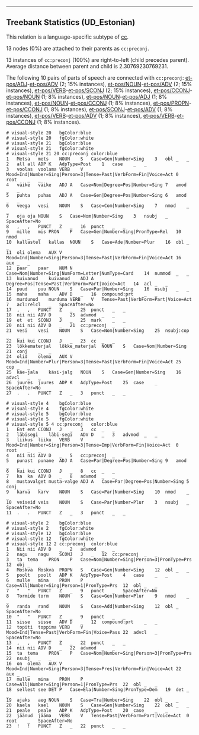

--------------------------------------------------------------------------------

## Treebank Statistics (UD_Estonian)

This relation is a language-specific subtype of [cc]().

13 nodes (0%) are attached to their parents as `cc:preconj`.

13 instances of `cc:preconj` (100%) are right-to-left (child precedes parent).
Average distance between parent and child is 2.30769230769231.

The following 10 pairs of parts of speech are connected with `cc:preconj`: [et-pos/ADJ]()-[et-pos/ADV]() (2; 15% instances), [et-pos/NOUN]()-[et-pos/ADV]() (2; 15% instances), [et-pos/VERB]()-[et-pos/SCONJ]() (2; 15% instances), [et-pos/CCONJ]()-[et-pos/NOUN]() (1; 8% instances), [et-pos/NOUN]()-[et-pos/ADJ]() (1; 8% instances), [et-pos/NOUN]()-[et-pos/CCONJ]() (1; 8% instances), [et-pos/PROPN]()-[et-pos/CCONJ]() (1; 8% instances), [et-pos/SCONJ]()-[et-pos/ADV]() (1; 8% instances), [et-pos/VERB]()-[et-pos/ADV]() (1; 8% instances), [et-pos/VERB]()-[et-pos/CCONJ]() (1; 8% instances).


~~~ conllu
# visual-style 20	bgColor:blue
# visual-style 20	fgColor:white
# visual-style 21	bgColor:blue
# visual-style 21	fgColor:white
# visual-style 21 20 cc:preconj	color:blue
1	Metsa	mets	NOUN	S	Case=Gen|Number=Sing	3	obl	_	_
2	all	all	ADP	K	AdpType=Post	1	case	_	_
3	voolas	voolama	VERB	V	Mood=Ind|Number=Sing|Person=3|Tense=Past|VerbForm=Fin|Voice=Act	0	root	_	_
4	väike	väike	ADJ	A	Case=Nom|Degree=Pos|Number=Sing	7	amod	_	_
5	puhta	puhas	ADJ	A	Case=Gen|Degree=Pos|Number=Sing	6	amod	_	_
6	veega	vesi	NOUN	S	Case=Com|Number=Sing	7	nmod	_	_
7	oja	oja	NOUN	S	Case=Nom|Number=Sing	3	nsubj	_	SpaceAfter=No
8	,	,	PUNCT	Z	_	16	punct	_	_
9	mille	mis	PRON	P	Case=Gen|Number=Sing|PronType=Rel	10	nmod	_	_
10	kallastel	kallas	NOUN	S	Case=Ade|Number=Plur	16	obl	_	_
11	oli	olema	AUX	V	Mood=Ind|Number=Sing|Person=3|Tense=Past|VerbForm=Fin|Voice=Act	16	aux	_	_
12	paar	paar	NUM	N	Case=Nom|Number=Sing|NumForm=Letter|NumType=Card	14	nummod	_	_
13	kuivanud	kuivanud	ADJ	A	Degree=Pos|Tense=Past|VerbForm=Part|Voice=Act	14	acl	_	_
14	puud	puu	NOUN	S	Case=Par|Number=Sing	16	nsubj	_	_
15	maha	maha	ADV	D	_	16	compound:prt	_	_
16	murdunud	murduma	VERB	V	Tense=Past|VerbForm=Part|Voice=Act	7	acl:relcl	_	SpaceAfter=No
17	,	,	PUNCT	Z	_	25	punct	_	_
18	nii	nii	ADV	D	_	25	advmod	_	_
19	et	et	SCONJ	J	_	25	mark	_	_
20	nii	nii	ADV	D	_	21	cc:preconj	_	_
21	vesi	vesi	NOUN	S	Case=Nom|Number=Sing	25	nsubj:cop	_	_
22	kui	kui	CCONJ	J	_	23	cc	_	_
23	lõkkematerjal	lõkke_materjal	NOUN	S	Case=Nom|Number=Sing	21	conj	_	_
24	olid	olema	AUX	V	Mood=Ind|Number=Plur|Person=3|Tense=Past|VerbForm=Fin|Voice=Act	25	cop	_	_
25	käe-jala	käsi-jalg	NOUN	S	Case=Gen|Number=Sing	16	advcl	_	_
26	juures	juures	ADP	K	AdpType=Post	25	case	_	SpaceAfter=No
27	.	.	PUNCT	Z	_	3	punct	_	_

~~~


~~~ conllu
# visual-style 4	bgColor:blue
# visual-style 4	fgColor:white
# visual-style 5	bgColor:blue
# visual-style 5	fgColor:white
# visual-style 5 4 cc:preconj	color:blue
1	Ent	ent	CCONJ	J	_	3	cc	_	_
2	läbisegi	läbi-segi	ADV	D	_	3	advmod	_	_
3	liikus	liiku	VERB	V	Mood=Ind|Number=Sing|Person=3|Tense=Imp|VerbForm=Fin|Voice=Act	0	root	_	_
4	nii	nii	ADV	D	_	5	cc:preconj	_	_
5	punast	punane	ADJ	A	Case=Par|Degree=Pos|Number=Sing	9	amod	_	_
6	kui	kui	CCONJ	J	_	8	cc	_	_
7	ka	ka	ADV	D	_	8	advmod	_	_
8	mustavalget	musta-valge	ADJ	A	Case=Par|Degree=Pos|Number=Sing	5	conj	_	_
9	karva	karv	NOUN	S	Case=Par|Number=Sing	10	nmod	_	_
10	veiseid	veis	NOUN	S	Case=Par|Number=Plur	3	nsubj	_	SpaceAfter=No
11	.	.	PUNCT	Z	_	3	punct	_	_

~~~


~~~ conllu
# visual-style 2	bgColor:blue
# visual-style 2	fgColor:white
# visual-style 12	bgColor:blue
# visual-style 12	fgColor:white
# visual-style 12 2 cc:preconj	color:blue
1	Nii	nii	ADV	D	_	2	advmod	_	_
2	nagu	nagu	SCONJ	J	_	12	cc:preconj	_	_
3	ta	tema	PRON	P	Case=Nom|Number=Sing|Person=3|PronType=Prs	12	obj	_	_
4	Moskva	Moskva	PROPN	S	Case=Gen|Number=Sing	12	obl	_	_
5	poolt	poolt	ADP	K	AdpType=Post	4	case	_	_
6	mulle	mina	PRON	P	Case=All|Number=Sing|Person=1|PronType=Prs	12	obl	_	_
7	"	"	PUNCT	Z	_	9	punct	_	SpaceAfter=No
8	Tormide	torm	NOUN	S	Case=Gen|Number=Plur	9	nmod	_	_
9	randa	rand	NOUN	S	Case=Add|Number=Sing	12	obl	_	SpaceAfter=No
10	"	"	PUNCT	Z	_	9	punct	_	_
11	sisse	sisse	ADV	D	_	12	compound:prt	_	_
12	topiti	toppima	VERB	V	Mood=Ind|Tense=Past|VerbForm=Fin|Voice=Pass	22	advcl	_	SpaceAfter=No
13	,	,	PUNCT	Z	_	22	punct	_	_
14	nii	nii	ADV	D	_	22	advmod	_	_
15	ta	tema	PRON	P	Case=Nom|Number=Sing|Person=3|PronType=Prs	22	nsubj	_	_
16	on	olema	AUX	V	Mood=Ind|Number=Sing|Person=3|Tense=Pres|VerbForm=Fin|Voice=Act	22	aux	_	_
17	mulle	mina	PRON	P	Case=All|Number=Sing|Person=1|PronType=Prs	22	obl	_	_
18	sellest	see	DET	P	Case=Ela|Number=Sing|PronType=Dem	19	det	_	_
19	ajaks	aeg	NOUN	S	Case=Tra|Number=Sing	22	obl	_	_
20	kaela	kael	NOUN	S	Case=Gen|Number=Sing	22	obl	_	_
21	peale	peale	ADP	K	AdpType=Post	20	case	_	_
22	jäänud	jääma	VERB	V	Tense=Past|VerbForm=Part|Voice=Act	0	root	_	SpaceAfter=No
23	!	!	PUNCT	Z	_	22	punct	_	_

~~~


